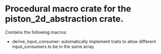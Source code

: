Procedural macro crate for the piston_2d_abstraction crate.
===

Contains the following macros:
* derive_input_consumer: automatically implement traits to allow different input_consumers to be in the same array.